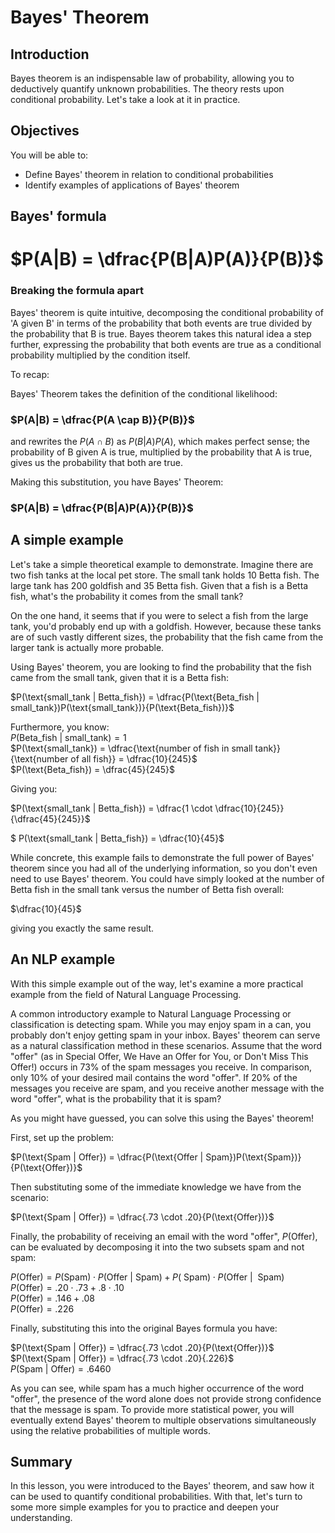 
# Bayes' Theorem

## Introduction

Bayes theorem is an indispensable law of probability, allowing you to deductively quantify unknown probabilities. The theory rests upon conditional probability. Let's take a look at it in practice.

## Objectives

You will be able to:

* Define Bayes' theorem in relation to conditional probabilities 
* Identify examples of applications of Bayes' theorem 


## Bayes' formula

# $P(A|B) = \dfrac{P(B|A)P(A)}{P(B)}$

### Breaking the formula apart

Bayes' theorem is quite intuitive, decomposing the conditional probability of 'A given B' in terms of the probability that both events are true divided by the probability that B is true. Bayes theorem takes this natural idea a step further, expressing the probability that both events are true as a conditional probability multiplied by the condition itself.

To recap: 


Bayes' Theorem takes the definition of the conditional likelihood:

### $P(A|B) = \dfrac{P(A \cap B)}{P(B)}$

and rewrites the $P(A \cap B)$ as $P(B|A)P(A)$, which makes perfect sense; the probability of B given A is true, multiplied by the probability that A is true, gives us the probability that both are true.

Making this substitution, you have Bayes' Theorem:

### $P(A|B) = \dfrac{P(B|A)P(A)}{P(B)}$


## A simple example

Let's take a simple theoretical example to demonstrate. Imagine there are two fish tanks at the local pet store. The small tank holds 10 Betta fish. The large tank has 200 goldfish and 35 Betta fish. Given that a fish is a Betta fish, what's the probability it comes from the small tank? 

On the one hand, it seems that if you were to select a fish from the large tank, you'd probably end up with a goldfish. However, because these tanks are of such vastly different sizes, the probability that the fish came from the larger tank is actually more probable. 

Using Bayes' theorem, you are looking to find the probability that the fish came from the small tank, given that it is a Betta fish:

$P(\text{small_tank | Betta_fish}) = \dfrac{P(\text{Beta_fish | small_tank})P(\text{small_tank})}{P(\text{Beta_fish})}$  

Furthermore, you know:  
$P(\text{Beta_fish | small_tank}) = 1$  
$P(\text{small_tank}) = \dfrac{\text{number of fish in small tank}}{\text{number of all fish}} = \dfrac{10}{245}$  
$P(\text{Beta_fish}) = \dfrac{45}{245}$

Giving you:

$P(\text{small_tank | Betta_fish}) = \dfrac{1 \cdot \dfrac{10}{245}}{\dfrac{45}{245}}$  

$ P(\text{small_tank | Betta_fish}) = \dfrac{10}{45}$  

While concrete, this example fails to demonstrate the full power of Bayes' theorem since you had all of the underlying information, so you don't even need to use Bayes' theorem. You could have simply looked at the number of Betta fish in the small tank versus the number of Betta fish overall:   

$\dfrac{10}{45}$  

giving you exactly the same result.


## An NLP example

With this simple example out of the way, let's examine a more practical example from the field of Natural Language Processing.

A common introductory example to Natural Language Processing or classification is detecting spam. While you may enjoy spam in a can, you probably don't enjoy getting spam in your inbox. Bayes' theorem can serve as a natural classification method in these scenarios. Assume that the word "offer" (as in Special Offer, We Have an Offer for You, or Don't Miss This Offer!) occurs in 73% of the spam messages you receive. In comparison, only 10% of your desired mail contains the word "offer". If 20% of the messages you receive are spam, and you receive another message with the word "offer", what is the probability that it is spam?

As you might have guessed, you can solve this using the Bayes' theorem!

First, set up the problem:

$P(\text{Spam | Offer}) = \dfrac{P(\text{Offer | Spam})P(\text{Spam})}{P(\text{Offer})}$

Then substituting some of the immediate knowledge we have from the scenario:

$P(\text{Spam | Offer}) = \dfrac{.73 \cdot .20}{P(\text{Offer})}$  

Finally, the probability of receiving an email with the word "offer", $P(\text{Offer})$, can be evaluated by decomposing it into the two subsets spam and not spam:

$P(\text{Offer}) = P(\text{Spam})\cdot P(\text{Offer | Spam}) + P(\text{~Spam)} \cdot P(\text{Offer | ~Spam})$  
$P(\text{Offer}) = .20 \cdot .73 + .8 \cdot .10$  
$P(\text{Offer}) = .146 + .08$  
$P(\text{Offer}) = .226$  

Finally, substituting this into the original Bayes formula you have:

$P(\text{Spam | Offer}) = \dfrac{.73 \cdot .20}{P(\text{Offer})}$  
$P(\text{Spam | Offer}) = \dfrac{.73 \cdot .20}{.226}$  
$P(\text{Spam | Offer}) = .6460$  

As you can see, while spam has a much higher occurrence of the word "offer", the presence of the word alone does not provide strong confidence that the message is spam. To provide more statistical power, you will eventually extend Bayes' theorem to multiple observations simultaneously using the relative probabilities of multiple words.  

## Summary

In this lesson, you were introduced to the Bayes' theorem, and saw how it can be used to quantify conditional probabilities. With that, let's turn to some more simple examples for you to practice and deepen your understanding.
